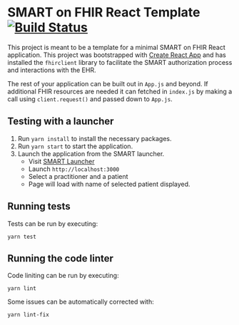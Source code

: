 # SMART on FHIR React Template [![Build Status](https://travis-ci.com/standardhealth/smart-react-app-template.svg?branch=master)](https://travis-ci.com/standardhealth/smart-react-app-template)

This project is meant to be a template for a minimal SMART on FHIR React application. This project was bootstrapped with [Create React App](https://github.com/facebook/create-react-app) and has installed the `fhirclient` library to facilitate the SMART authorization process and interactions with the EHR.

The rest of your application can be built out in `App.js` and beyond.  If additional FHIR resources are needed it can fetched in `index.js` by making a call using `client.request()` and passed down to `App.js`.

## Testing with a launcher

1. Run `yarn install` to install the necessary packages.
2. Run `yarn start` to start the application.
3. Launch the application from the SMART launcher.
    - Visit [SMART Launcher](http://launch.smarthealthit.org)
    - Launch `http://localhost:3000`
    - Select a practitioner and a patient
    - Page will load with name of selected patient displayed.
    
## Running tests

Tests can be run by executing:
```shell script
yarn test
```

## Running the code linter

Code liniting can be run by executing:

```shell script
yarn lint
```

Some issues can be automatically corrected with:

```shell script
yarn lint-fix
```
